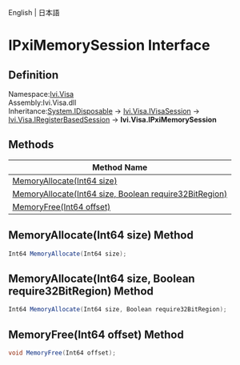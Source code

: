 English | 日本語

# IPxiMemorySession Interface

## Definition
Namespace:[Ivi.Visa](Ivi.Visa.md)<BR>
Assembly:Ivi.Visa.dll<BR>
Inheritance:[System.IDisposable](https://learn.microsoft.com/en-us/dotnet/api/system.idisposable) -> [Ivi.Visa.IVisaSession](Ivi.Visa.IVisaSession.md) -> [Ivi.Visa.IRegisterBasedSession](Ivi.Visa.IRegisterBasedSession.md) -> **Ivi.Visa.IPxiMemorySession**

## Methods

|Method Name|
|---|
|[MemoryAllocate(Int64 size)](#MemoryAllocateInt64-size-Method)|
|[MemoryAllocate(Int64 size, Boolean require32BitRegion)](#MemoryAllocateInt64-size-Boolean-require32BitRegion-Method)|
|[MemoryFree(Int64 offset)](#MemoryFreeInt64-offset-Method)|

## MemoryAllocate(Int64 size) Method
```C#
Int64 MemoryAllocate(Int64 size);
```
## MemoryAllocate(Int64 size, Boolean require32BitRegion) Method
```C#
Int64 MemoryAllocate(Int64 size, Boolean require32BitRegion);
```
## MemoryFree(Int64 offset) Method
```C#
void MemoryFree(Int64 offset);
```
